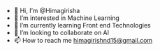 - 👋 Hi, I’m @Himagirisha
- 👀 I’m interested in Machine Learning
- 🌱 I’m currently learning Front end Technologies 
- 💞️ I’m looking to collaborate on AI
- 📫 How to reach me himagirishnd15@gmail.com

<!---
Himagirisha/Himagirisha is a ✨ special ✨ repository because its `README.md` (this file) appears on your GitHub profile.
You can click the Preview link to take a look at your changes.
--->
